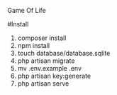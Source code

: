 Game Of Life

#Install

1. composer install
2. npm install
3. touch database/database.sqlite
4. php artisan migrate
5. mv .env.example .env
6. php artisan key:generate
7. php artisan serve
